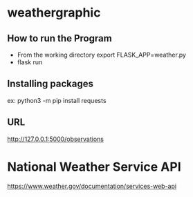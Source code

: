 # weathergraphic

## How to run the Program
* From the working directory export FLASK_APP=weather.py
* flask run

## Installing packages
ex: python3 -m pip install requests

## URL
http://127.0.0.1:5000/observations


# National Weather Service API
https://www.weather.gov/documentation/services-web-api